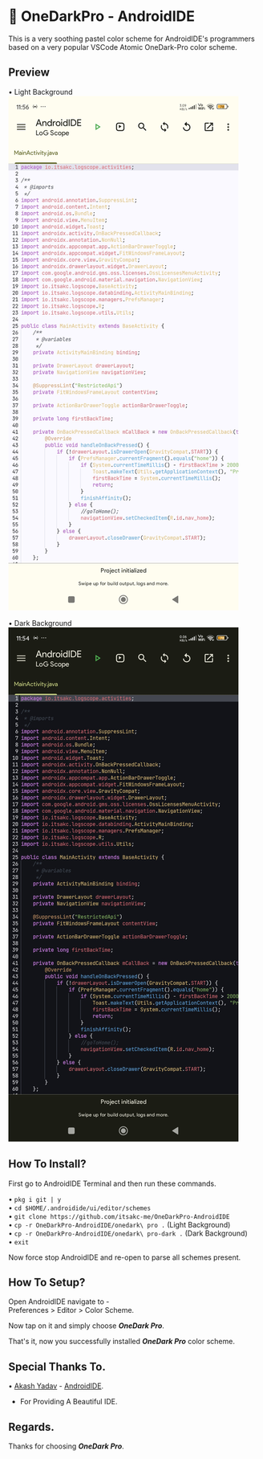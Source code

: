 # 🌃 OneDarkPro - AndroidIDE
This is a very soothing pastel color scheme for AndroidIDE's programmers based on a very popular VSCode Atomic OneDark-Pro color scheme.

## Preview
• Light Background
![Light Preview](./assets/light-bg.png "Light BG")

• Dark Background
![Dark Preview](./assets/dark-bg.png "Dark BG")

## How To Install?
First go to AndroidIDE Terminal and then run these commands.

• ```pkg i git | y```
<br />
• ```cd $HOME/.androidide/ui/editor/schemes```
<br />
• ```git clone https://github.com/itsakc-me/OneDarkPro-AndroidIDE```
<br />
• ```cp -r OneDarkPro-AndroidIDE/onedark\ pro .``` (Light Background)
<br />
• ```cp -r OneDarkPro-AndroidIDE/onedark\ pro-dark .``` (Dark Background)
<br />
• ```exit```

Now force stop AndroidIDE and re-open to parse all schemes present.

## How To Setup?
Open AndroidIDE navigate to -
<br />
Preferences > Editor > Color Scheme.

Now tap on it and simply choose ***OneDark Pro***.

That's it, now you successfully installed ***OneDark Pro*** color scheme.

## Special Thanks To.
• [Akash Yadav](https://github.com/itsaky) - [AndroidIDE](https://github.com/itsaky/AndroidIDE).
<br />
- For Providing A Beautiful IDE.

## Regards.
Thanks for choosing ***OneDark Pro***.

